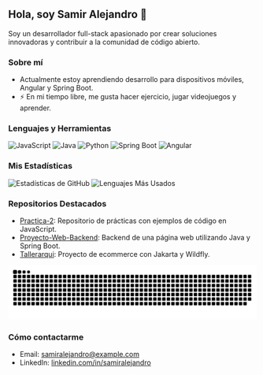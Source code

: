 ## Hola, soy Samir Alejandro 👋

Soy un desarrollador full-stack apasionado por crear soluciones innovadoras y contribuir a la comunidad de código abierto.

### Sobre mí
- Actualmente estoy aprendiendo desarrollo para dispositivos móviles, Angular y Spring Boot.
- ⚡ En mi tiempo libre, me gusta hacer ejercicio, jugar videojuegos y aprender.


### Lenguajes y Herramientas

![JavaScript](https://img.shields.io/badge/JavaScript-323330?style=for-the-badge&logo=javascript&logoColor=F7DF1E)
![Java](https://img.shields.io/badge/Java-ED8B00?style=for-the-badge&logo=java&logoColor=white)
![Python](https://img.shields.io/badge/Python-3776AB?style=for-the-badge&logo=python&logoColor=white)
![Spring Boot](https://img.shields.io/badge/Spring%20Boot-6DB33F?style=for-the-badge&logo=spring-boot&logoColor=white)
![Angular](https://img.shields.io/badge/Angular-DD0031?style=for-the-badge&logo=angular&logoColor=white)

### Mis Estadísticas

![Estadísticas de GitHub](https://github-readme-stats.vercel.app/api?username=samiralejandro&show_icons=true&theme=radical)
![Lenguajes Más Usados](https://github-readme-stats.vercel.app/api/top-langs/?username=samiralejandro&layout=compact&theme=radical)

### Repositorios Destacados

- [Practica-2](https://github.com/samiralejandro/practica-2): Repositorio de prácticas con ejemplos de código en JavaScript.
- [Proyecto-Web-Backend](https://github.com/samiralejandro/Proyecto-Web-Backend): Backend de una página web utilizando Java y Spring Boot.
- [Tallerarqui](https://github.com/samiralejandro/tallerarqui): Proyecto de ecommerce con Jakarta y Wildfly.

![Snake animation](https://github.com/samiralejandro/samiralejandro/blob/output/github-contribution-grid-snake.svg)

### Cómo contactarme
- Email: samiralejandro@example.com
- LinkedIn: [linkedin.com/in/samiralejandro](https://www.linkedin.com/in/samir-alejandro-9a1672185/)

